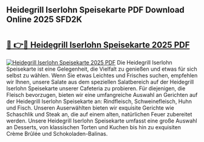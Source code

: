 ## Heidegrill Iserlohn Speisekarte PDF Download Online 2025 SFD2K

# <h2><a href="http://gc8dyev.nevu.top/?p=Heidegrill+Iserlohn+Speisekarte">🔗 👉🔴 Heidegrill Iserlohn Speisekarte 2025 PDF</a></h2>

[![Heidegrill Iserlohn Speisekarte 2025 PDF](https://i.imgur.com/dBaPXMq.png)](http://gc8dyev.nevu.top/?p=Heidegrill+Iserlohn+Speisekarte)
Die Heidegrill Iserlohn Speisekarte ist eine Gelegenheit, die Vielfalt zu genießen und etwas für sich selbst zu wählen. Wenn Sie etwas Leichtes und Frisches suchen, empfehlen wir Ihnen, unsere Salate aus dem speziellen Salatbereich auf der Heidegrill Iserlohn Speisekarte unserer Cafeteria zu probieren. Für diejenigen, die Fleisch bevorzugen, bieten wir eine umfangreiche Auswahl an Gerichten auf der Heidegrill Iserlohn Speisekarte an: Rindfleisch, Schweinefleisch, Huhn und Fisch. Unseren Auserwählten bieten wir exquisite Gerichte wie Schaschlik und Steak an, die auf einem alten, natürlichen Feuer zubereitet werden. Unsere Heidegrill Iserlohn Speisekarte umfasst eine große Auswahl an Desserts, von klassischen Torten und Kuchen bis hin zu exquisiten Crème Brûlée und Schokoladen-Balinas.
